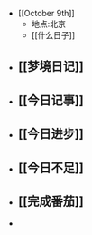 - [[October 9th]]
    - 地点:北京
    - [[什么日子]]
- [[梦境日记]]
    -  
- [[今日记事]]
    -  
- [[今日进步]]
    -  
- [[今日不足]]
    -  
- [[完成番茄]]
    -  
-  
